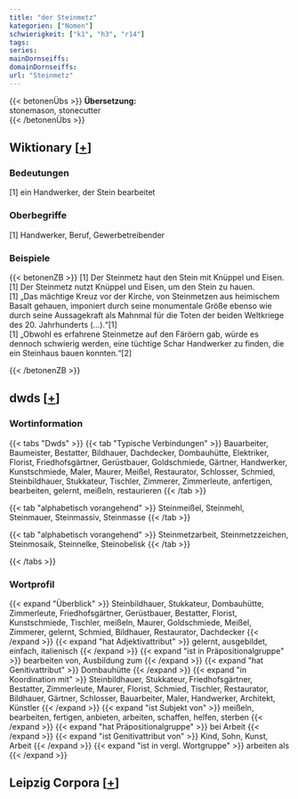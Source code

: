 ```yaml
---
title: "der Steinmetz"
kategorien: ["Nomen"]
schwierigkeit: ["k1", "h3", "r14"]
tags:
series:
mainDornseiffs:
domainDornseiffs:
url: "Steinmetz"
---
```


{{< betonenÜbs >}}
**Übersetzung:**  
stonemason, stonecutter  
{{< /betonenÜbs >}}

## Wiktionary [[+](https://de.wiktionary.org/wiki/Steinmetz)]

### Bedeutungen
[1] ein Handwerker, der Stein bearbeitet  

### Oberbegriffe
[1] Handwerker, Beruf, Gewerbetreibender  

### Beispiele
{{< betonenZB >}}
[1] Der Steinmetz haut den Stein mit Knüppel und Eisen.  
[1] Der Steinmetz nutzt Knüppel und Eisen, um den Stein zu hauen.  
[1] „Das mächtige Kreuz vor der Kirche, von Steinmetzen aus heimischem Basalt gehauen, imponiert durch seine monumentale Größe ebenso wie durch seine Aussagekraft als Mahnmal für die Toten der beiden Weltkriege des 20. Jahrhunderts (…).“[1]  
[1] „Obwohl es erfahrene Steinmetze auf den Färöern gab, würde es dennoch schwierig werden, eine tüchtige Schar Handwerker zu finden, die ein Steinhaus bauen konnten.“[2]  

{{< /betonenZB >}}


## dwds [[+](https://www.dwds.de/wb/Steinmetz)]

### Wortinformation
{{< tabs "Dwds" >}}
{{< tab "Typische Verbindungen" >}}
Bauarbeiter, Baumeister, Bestatter, Bildhauer, Dachdecker, Dombauhütte, Elektriker, Florist, Friedhofsgärtner, Gerüstbauer, Goldschmiede, Gärtner, Handwerker, Kunstschmiede, Maler, Maurer, Meißel, Restaurator, Schlosser, Schmied, Steinbildhauer, Stukkateur, Tischler, Zimmerer, Zimmerleute, anfertigen, bearbeiten, gelernt, meißeln, restaurieren
{{< /tab >}}

{{< tab "alphabetisch vorangehend" >}}
Steinmeißel, Steinmehl, Steinmauer, Steinmassiv, Steinmasse
{{< /tab >}}

{{< tab "alphabetisch vorangehend" >}}
Steinmetzarbeit, Steinmetzzeichen, Steinmosaik, Steinnelke, Steinobelisk
{{< /tab >}}

{{< /tabs >}}

### Wortprofil
{{< expand "Überblick" >}} Steinbildhauer, Stukkateur, Dombauhütte, Zimmerleute, Friedhofsgärtner, Gerüstbauer, Bestatter, Florist, Kunstschmiede, Tischler, meißeln, Maurer, Goldschmiede, Meißel, Zimmerer, gelernt, Schmied, Bildhauer, Restaurator, Dachdecker {{< /expand >}}
{{< expand "hat Adjektivattribut" >}} gelernt, ausgebildet, einfach, italienisch {{< /expand >}}
{{< expand "ist in Präpositionalgruppe" >}} bearbeiten von, Ausbildung zum {{< /expand >}}
{{< expand "hat Genitivattribut" >}} Dombauhütte {{< /expand >}}
{{< expand "in Koordination mit" >}} Steinbildhauer, Stukkateur, Friedhofsgärtner, Bestatter, Zimmerleute, Maurer, Florist, Schmied, Tischler, Restaurator, Bildhauer, Gärtner, Schlosser, Bauarbeiter, Maler, Handwerker, Architekt, Künstler {{< /expand >}}
{{< expand "ist Subjekt von" >}} meißeln, bearbeiten, fertigen, anbieten, arbeiten, schaffen, helfen, sterben {{< /expand >}}
{{< expand "hat Präpositionalgruppe" >}} bei Arbeit {{< /expand >}}
{{< expand "ist Genitivattribut von" >}} Kind, Sohn, Kunst, Arbeit {{< /expand >}}
{{< expand "ist in vergl. Wortgruppe" >}} arbeiten als {{< /expand >}}

## Leipzig Corpora [[+](https://corpora.uni-leipzig.de/en/res?word=Steinmetz&corpusId=deu_newscrawl-public_2018)]

